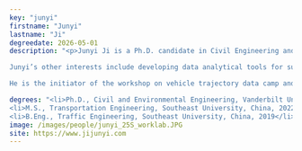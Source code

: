 ```yaml
---
key: "junyi"
firstname: "Junyi"
lastname: "Ji"
degreedate: 2026-05-01
description: "<p>Junyi Ji is a Ph.D. candidate in Civil Engineering and the Institute for Software Integrated Systems at Vanderbilt University. He is dedicated to the development and field control experiments of the I-24 MOTION freeway traffic testbed. His current research focuses on understanding the nature of traffic waves and developing a mathematical digital twin for the freeway testbed. His long-term research vision is to integrate advanced computational methods and CPS technology with transportation to create a sustainable system. </p>

Junyi’s other interests include developing data analytical tools for sustainable transportation, aligned with the UN Sustainable Development Goals (SDGs). He is actively involved in volunteering with Citipedia, a leading organization in China focused on sustainability, and MoveVU, an initiative aimed at transitioning Vanderbilt towards sustainable mobility. </p>

He is the initiator of the workshop on vehicle trajectory data camp and serves as a member of the REproducible Research In Transportation Engineering (RERITE) working group. He is a strong advocate of open science.</p>"

degrees: "<li>Ph.D., Civil and Environmental Engineering, Vanderbilt University 2026 (expected)</li>
<li>M.S., Transportation Engineering, Southeast University, China, 2022</li>
<li>B.Eng., Traffic Engineering, Southeast University, China, 2019</li>"
image: /images/people/junyi_25S_worklab.JPG
site: https://www.jijunyi.com
---
```

